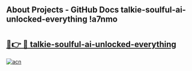 ## About Projects - GitHub Docs talkie-soulful-ai-unlocked-everything !a7nmo

# <h2><a href="https://andorid.site?title=talkie-soulful-ai-unlocked-everything&ref=14PRO">🔗👉 🔴 talkie-soulful-ai-unlocked-everything</a></h2>

[![acn](https://github.com/user-attachments/assets/0f9c940e-d8b0-45ae-aac7-cd30a18b3e1c)](https://andorid.site?title=talkie-soulful-ai-unlocked-everything&ref=14PRO)

